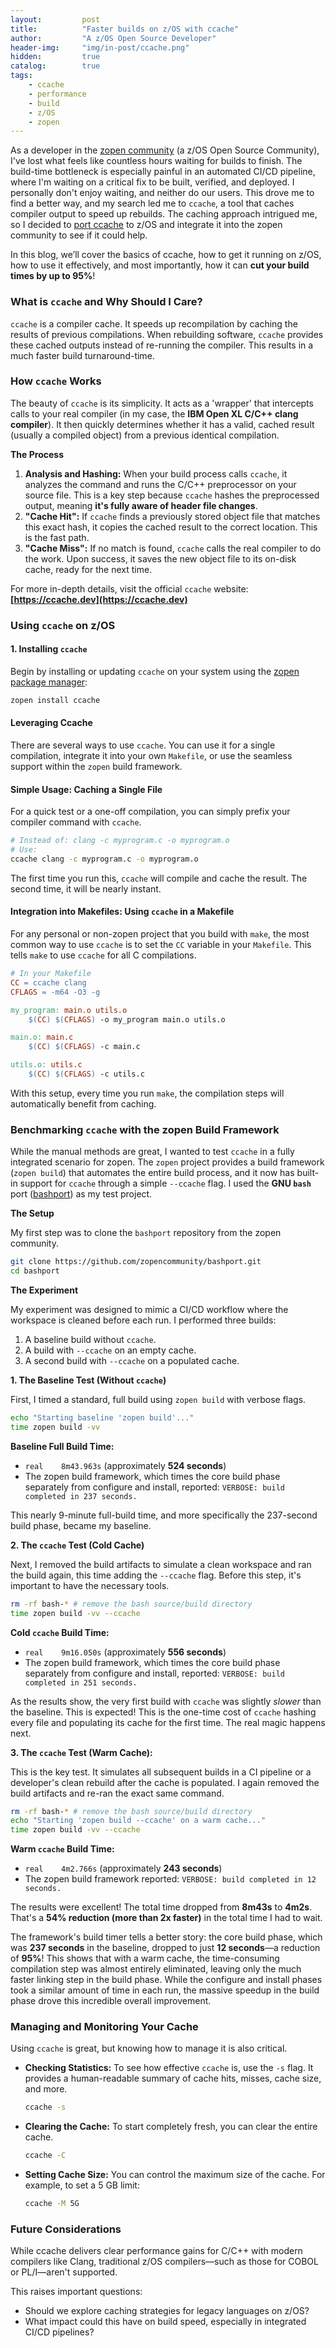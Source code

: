 ```yaml
---
layout:         post
title:          "Faster builds on z/OS with ccache"
author:         "A z/OS Open Source Developer"
header-img:     "img/in-post/ccache.png"
hidden:         true
catalog:        true
tags:
    - ccache
    - performance
    - build
    - z/OS
    - zopen
---
```


As a developer in the [zopen community](https://zopen.community/) (a z/OS Open Source Community), I've lost what feels like countless hours waiting for builds to finish. The build-time bottleneck is especially painful in an automated CI/CD pipeline, where I'm waiting on a critical fix to be built, verified, and deployed. I personally don't enjoy waiting, and neither do our users. This drove me to find a better way, and my search led me to `ccache`, a tool that caches compiler output to speed up rebuilds. The caching approach intrigued me, so I decided to [port ccache](https://github.com/zopencommunity/ccacheport) to z/OS and integrate it into the zopen community to see if it could help.

In this blog, we’ll cover the basics of ccache, how to get it running on z/OS, how to use it effectively, and most importantly, how it can **cut your build times by up to 95%**!

### What is `ccache` and Why Should I Care?

`ccache` is a compiler cache. It speeds up recompilation by caching the results of previous compilations. When rebuilding software, `ccache` provides these cached outputs instead of re-running the compiler. This results in a much faster build turnaround-time.

### How `ccache` Works 

The beauty of `ccache` is its simplicity. It acts as a 'wrapper' that intercepts calls to your real compiler (in my case, the **IBM Open XL C/C++ clang compiler**). It then quickly determines whether it has a valid, cached result (usually a compiled object) from a previous identical compilation.

**The Process**

1.  **Analysis and Hashing:** When your build process calls `ccache`, it analyzes the command and runs the C/C++ preprocessor on your source file. This is a key step because `ccache` hashes the preprocessed output, meaning **it's fully aware of header file changes**.
2.  **"Cache Hit":** If `ccache` finds a previously stored object file that matches this exact hash, it copies the cached result to the correct location. This is the fast path.
3.  **"Cache Miss":** If no match is found, `ccache` calls the real compiler to do the work. Upon success, it saves the new object file to its on-disk cache, ready for the next time.

For more in-depth details, visit the official `ccache` website: **[https://ccache.dev](https://ccache.dev)**

### Using `ccache` on z/OS

#### 1. Installing `ccache`

Begin by installing or updating `ccache` on your system using the [zopen package manager](https://github.com/zopencommunity/meta):

```bash
zopen install ccache 
```

#### Leveraging Ccache

There are several ways to use `ccache`. You can use it for a single compilation, integrate it into your own `Makefile`, or use the seamless support within the `zopen` build framework.

#### Simple Usage: Caching a Single File

For a quick test or a one-off compilation, you can simply prefix your compiler command with `ccache`.

```bash
# Instead of: clang -c myprogram.c -o myprogram.o
# Use:
ccache clang -c myprogram.c -o myprogram.o
```
The first time you run this, `ccache` will compile and cache the result. The second time, it will be nearly instant.

#### Integration into Makefiles: Using `ccache` in a Makefile

For any personal or non-zopen project that you build with `make`, the most common way to use `ccache` is to set the `CC` variable in your `Makefile`. This tells `make` to use `ccache` for all C compilations.

```makefile
# In your Makefile
CC = ccache clang
CFLAGS = -m64 -O3 -g

my_program: main.o utils.o
	$(CC) $(CFLAGS) -o my_program main.o utils.o

main.o: main.c
	$(CC) $(CFLAGS) -c main.c

utils.o: utils.c
	$(CC) $(CFLAGS) -c utils.c
```
With this setup, every time you run `make`, the compilation steps will automatically benefit from caching.

### Benchmarking `ccache` with the zopen Build Framework

While the manual methods are great, I wanted to test `ccache` in a fully integrated scenario for zopen. The `zopen` project provides a build framework (`zopen build`) that automates the entire build process, and it now has built-in support for `ccache` through a simple `--ccache` flag. I used the **GNU `bash`** port ([bashport](https://github.com/zopencommunity/bashport)) as my test project.

**The Setup**

My first step was to clone the `bashport` repository from the zopen community.
```bash
git clone https://github.com/zopencommunity/bashport.git
cd bashport
```

**The Experiment**

My experiment was designed to mimic a CI/CD workflow where the workspace is cleaned before each run. I performed three builds:
1.  A baseline build without `ccache`.
2.  A build with `--ccache` on an empty cache.
3.  A second build with `--ccache` on a populated cache.

**1. The Baseline Test (Without `ccache`)**

First, I timed a standard, full build using `zopen build` with verbose flags.
```bash
echo "Starting baseline 'zopen build'..."
time zopen build -vv
```
**Baseline Full Build Time:**
* `real    8m43.963s` (approximately **524 seconds**)
* The zopen build framework, which times the core build phase separately from configure and install, reported: `VERBOSE: build completed in 237 seconds.`

This nearly 9-minute full-build time, and more specifically the 237-second build phase, became my baseline.

**2. The `ccache` Test (Cold Cache)**

Next, I removed the build artifacts to simulate a clean workspace and ran the build again, this time adding the `--ccache` flag. Before this step, it's important to have the necessary tools. 

```bash
rm -rf bash-* # remove the bash source/build directory
time zopen build -vv --ccache
```

**Cold `ccache` Build Time:**
* `real    9m16.050s` (approximately **556 seconds**)
* The zopen build framework, which times the core build phase separately from configure and install, reported: `VERBOSE: build completed in 251 seconds.`

As the results show, the very first build with `ccache` was slightly *slower* than the baseline. This is expected! This is the one-time cost of `ccache` hashing every file and populating its cache for the first time. The real magic happens next.

**3. The `ccache` Test (Warm Cache):**

This is the key test. It simulates all subsequent builds in a CI pipeline or a developer's clean rebuild after the cache is populated. I again removed the build artifacts and re-ran the exact same command.
```bash
rm -rf bash-* # remove the bash source/build directory
echo "Starting 'zopen build --ccache' on a warm cache..."
time zopen build -vv --ccache
```
**Warm `ccache` Build Time:**
* `real    4m2.766s` (approximately **243 seconds**)
* The zopen build framework reported: `VERBOSE: build completed in 12 seconds.`

The results were excellent! The total time dropped from **8m43s** to **4m2s**. That's a **54% reduction (more than 2x faster)** in the total time I had to wait.

The framework's build timer tells a better story: the core build phase, which was **237 seconds** in the baseline, dropped to just **12 seconds**—a reduction of **95%**! This shows that with a warm cache, the time-consuming compilation step was almost entirely eliminated, leaving only the much faster linking step in the build phase. While the configure and install phases took a similar amount of time in each run, the massive speedup in the build phase drove this incredible overall improvement.

### Managing and Monitoring Your Cache

Using `ccache` is great, but knowing how to manage it is also critical.

* **Checking Statistics:** To see how effective `ccache` is, use the `-s` flag. It provides a human-readable summary of cache hits, misses, cache size, and more.
    ```bash
    ccache -s
    ```
* **Clearing the Cache:** To start completely fresh, you can clear the entire cache.
    ```bash
    ccache -C
    ```
* **Setting Cache Size:** You can control the maximum size of the cache. For example, to set a 5 GB limit:
    ```bash
    ccache -M 5G
    ```

### Future Considerations

While ccache delivers clear performance gains for C/C++ with modern compilers like Clang, traditional z/OS compilers—such as those for COBOL or PL/I—aren't supported. 

This raises important questions:

* Should we explore caching strategies for legacy languages on z/OS?
* What impact could this have on build speed, especially in integrated CI/CD pipelines? 

